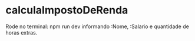 # calculaImpostoDeRenda

Rode no terminal: npm run dev informando :Nome, :Salario e quantidade de horas extras. 
